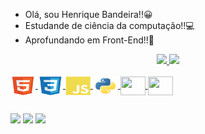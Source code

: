 - Olá, sou Henrique Bandeira!!😀
- Estudande de ciência da computação!!💻
- Aprofundando em Front-End!!💪

<div align="center">
  <a href="https://github.com/honricke">
  <img height="180em" src="https://github-readme-stats.vercel.app/api?username=honricke&show_icons=true&theme=material-palenight"/>
  <img height="180em" src="https://github-readme-stats.vercel.app/api/top-langs/?username=rafaballerini&layout=compact&langs_count=7&theme=material-palenight"/>
</div>
<div style="display: inline_block"><br>
  <img align="center" alt="Rafa-HTML" height="30" width="40" src="https://raw.githubusercontent.com/devicons/devicon/master/icons/html5/html5-original.svg">
  <img align="center" alt="Rafa-CSS" height="30" width="40" src="https://raw.githubusercontent.com/devicons/devicon/master/icons/css3/css3-original.svg">
  <img align="center" alt="Rafa-Js" height="30" width="40" src="https://raw.githubusercontent.com/devicons/devicon/master/icons/javascript/javascript-plain.svg">
  <img align="center" alt="Rafa-Python" height="30" width="40" src="https://raw.githubusercontent.com/devicons/devicon/master/icons/python/python-original.svg">
  <img align="center" height="30px" width="40px" src="https://cdn.jsdelivr.net/gh/devicons/devicon/icons/php/php-original.svg" />
  <img align="center" height="30px" width="40px" src="https://cdn.jsdelivr.net/gh/devicons/devicon/icons/mysql/mysql-plain-wordmark.svg" />
</div>

  ##

<div> 
<a href = "mailto:henrique307@gmail.com"><img src="https://img.shields.io/badge/-Gmail-%23333?style=for-the-badge&logo=gmail&logoColor=white" target="_blank"></a>  <a href="https://instagram.com/henricke_f" target="_blank"><img src="https://img.shields.io/badge/-Instagram-%23E4405F?style=for-the-badge&logo=instagram&logoColor=white" target="_blank"></a>
  <a href="https://www.linkedin.com/in/https://www.linkedin.com/in/henrique-bandeira-117a211b4//" target="_blank"><img src="https://img.shields.io/badge/-LinkedIn-%230077B5?style=for-the-badge&logo=linkedin&logoColor=white" target="_blank"></a>
  
</div>

